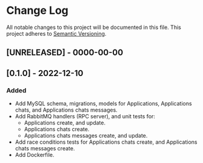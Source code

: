 # Change Log
All notable changes to this project will be documented in this file.
This project adheres to [Semantic Versioning](http://semver.org/).

## [UNRELEASED] - 0000-00-00

## [0.1.0] - 2022-12-10
### Added
- Add MySQL schema, migrations, models for Applications, Applications chats, and Applications chats messages.
- Add RabbitMQ handlers (RPC server), and unit tests for:
    * Applications create, and update.
    * Applications chats create.
    * Applications chats messages create, and update.
- Add race conditions tests for Applications chats create, and Applications chats messages create.
- Add Dockerfile.
